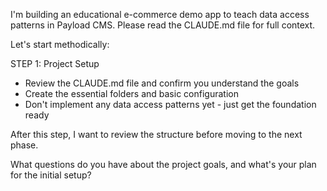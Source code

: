 I'm building an educational e-commerce demo app to teach data access patterns in Payload CMS. Please read the CLAUDE.md file for full context.

Let's start methodically:

STEP 1: Project Setup

- Review the CLAUDE.md file and confirm you understand the goals
- Create the essential folders and basic configuration
- Don't implement any data access patterns yet - just get the foundation ready

After this step, I want to review the structure before moving to the next phase.

What questions do you have about the project goals, and what's your plan for the initial setup?
